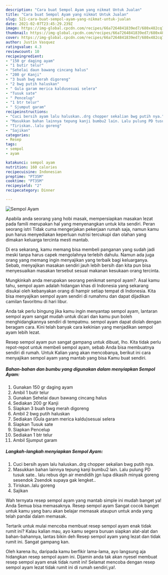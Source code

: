 ```yaml
---
description: "Cara buat Sempol Ayam yang nikmat Untuk Jualan"
title: "Cara buat Sempol Ayam yang nikmat Untuk Jualan"
slug: 521-cara-buat-sempol-ayam-yang-nikmat-untuk-jualan
date: 2021-02-07T23:45:29.239Z
image: https://img-global.cpcdn.com/recipes/66a7264841839ed7/680x482cq70/sempol-ayam-foto-resep-utama.jpg
thumbnail: https://img-global.cpcdn.com/recipes/66a7264841839ed7/680x482cq70/sempol-ayam-foto-resep-utama.jpg
cover: https://img-global.cpcdn.com/recipes/66a7264841839ed7/680x482cq70/sempol-ayam-foto-resep-utama.jpg
author: Justin Vasquez
ratingvalue: 4.3
reviewcount: 10
recipeingredient:
- "150 gr daging ayam"
- "1 butir telur"
- "Sehelai daun bawang cincang halus"
- "200 gr Kanji"
- "3 buah bwg merah digoreng"
- "2 bwg putih haluskan"
- " Gula garam merica kaldusesuai selera"
- "Tusuk sate"
- " Pencelup"
- "1 btr telur"
- " Sjumput garam"
recipeinstructions:
- "Cuci bersih ayam lalu haluskan..drg chopper sekalian bwg putih nya."
- "Masukkan bahan lainnya tepung kanji bumbu2 lain. Lalu pulung PD tusuk sate.. lalu rebus dgn air mendidih jgn lupa dikasih minyak goreng sesendok 2sendok supaya gak lengket.."
- "Tiriskan..lalu goreng"
- "Sajikan"
categories:
- Resep
tags:
- sempol
- ayam

katakunci: sempol ayam 
nutrition: 160 calories
recipecuisine: Indonesian
preptime: "PT35M"
cooktime: "PT35M"
recipeyield: "2"
recipecategory: Dinner

---
```



![Sempol Ayam](https://img-global.cpcdn.com/recipes/66a7264841839ed7/680x482cq70/sempol-ayam-foto-resep-utama.jpg)

Apabila anda seorang yang hobi masak, mempersiapkan masakan lezat pada famili merupakan hal yang menyenangkan untuk kita sendiri. Peran seorang istri Tidak cuma mengerjakan pekerjaan rumah saja, namun kamu pun harus menyediakan keperluan nutrisi tercukupi dan olahan yang dimakan keluarga tercinta mesti mantab.

Di era  sekarang, kamu memang bisa membeli panganan yang sudah jadi meski tanpa harus capek mengolahnya terlebih dahulu. Namun ada juga orang yang memang ingin menyajikan yang terbaik bagi keluarganya. Sebab, menyajikan masakan sendiri jauh lebih bersih dan kita pun bisa menyesuaikan masakan tersebut sesuai makanan kesukaan orang tercinta. 



Mungkinkah anda merupakan seorang penikmat sempol ayam?. Asal kamu tahu, sempol ayam adalah hidangan khas di Indonesia yang sekarang disukai oleh kebanyakan orang di hampir setiap tempat di Indonesia. Kita bisa menyajikan sempol ayam sendiri di rumahmu dan dapat dijadikan camilan favoritmu di hari libur.

Anda tak perlu bingung jika kamu ingin menyantap sempol ayam, lantaran sempol ayam sangat mudah untuk dicari dan kamu pun boleh menghidangkannya sendiri di tempatmu. sempol ayam dapat diolah dengan beragam cara. Kini telah banyak cara kekinian yang menjadikan sempol ayam lebih lezat.

Resep sempol ayam pun sangat gampang untuk dibuat, lho. Kita tidak perlu repot-repot untuk membeli sempol ayam, sebab Anda bisa membuatnya sendiri di rumah. Untuk Kalian yang akan mencobanya, berikut ini cara menyajikan sempol ayam yang mantab yang bisa Kamu buat sendiri.

<!--inarticleads1-->

##### Bahan-bahan dan bumbu yang digunakan dalam menyiapkan Sempol Ayam:

1. Gunakan 150 gr daging ayam
1. Ambil 1 butir telur
1. Gunakan Sehelai daun bawang cincang halus
1. Sediakan 200 gr Kanji
1. Siapkan 3 buah bwg merah digoreng
1. Ambil 2 bwg putih haluskan
1. Sediakan  (Gula garam merica kaldu)sesuai selera
1. Siapkan Tusuk sate
1. Siapkan  Pencelup
1. Sediakan 1 btr telur
1. Ambil  Sjumput garam




<!--inarticleads2-->

##### Langkah-langkah menyiapkan Sempol Ayam:

1. Cuci bersih ayam lalu haluskan..drg chopper sekalian bwg putih nya.
1. Masukkan bahan lainnya tepung kanji bumbu2 lain. Lalu pulung PD tusuk sate.. lalu rebus dgn air mendidih jgn lupa dikasih minyak goreng sesendok 2sendok supaya gak lengket..
1. Tiriskan..lalu goreng
1. Sajikan




Wah ternyata resep sempol ayam yang mantab simple ini mudah banget ya! Anda Semua bisa memasaknya. Resep sempol ayam Sangat cocok banget untuk kamu yang baru akan belajar memasak ataupun untuk anda yang telah pandai dalam memasak.

Tertarik untuk mulai mencoba membuat resep sempol ayam enak tidak rumit ini? Kalau kalian mau, ayo kamu segera buruan siapkan alat-alat dan bahan-bahannya, lantas bikin deh Resep sempol ayam yang lezat dan tidak rumit ini. Sangat gampang kan. 

Oleh karena itu, daripada kamu berfikir lama-lama, ayo langsung aja hidangkan resep sempol ayam ini. Dijamin anda tak akan nyesel membuat resep sempol ayam enak tidak rumit ini! Selamat mencoba dengan resep sempol ayam lezat tidak rumit ini di rumah sendiri,ya!.

